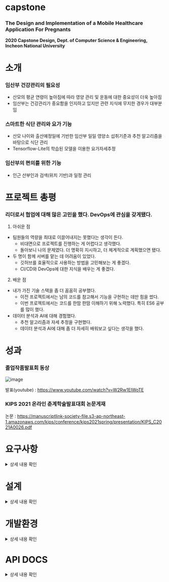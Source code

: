 # capstone
### The Design and Implementation of a Mobile Healthcare Application For Pregnants
**2020 Capstone Design, Dept. of Computer Science &amp; Engineering, Incheon National University**
  
# 소개
### 임산부 건강관리의 필요성
  * 산모의 평균 연령이 높아짐에 따라 영양 관리 및 운동에 대한 중요성이 더욱 높아짐
  * 임산부는 건강관리가 중요함을 인지하고 있지만 관련 지식에 무지한 경우가 대부분임
### 스마트한 식단 관리와 요가 기능
  * 산모 나이와 출산예정일에 기반한 임산부 일일 영양소 섭취기준과 추천 알고리즘을 바탕으로 식단 관리
  * Tensorflow-Lite의 학습된 모델을 이용한 요가자세추정
### 임산부의 편의를 위한 기능
  * 인근 산부인과 검색(위치 기반)과 일정 관리

# 프로젝트 총평
### 리더로서 협업에 대해 많은 고민을 했다. DevOps에 관심을 갖게됐다.
1. 아쉬운 점
  * 팀원들의 역량을 최대로 이끌어내지는 못했다는 생각이 든다.
    * 비대면으로 프로젝트를 진행하는 게 어렵다고 생각했다.
    * 돌아보니 나의 문제였다. 더 명확히 지시하고, 더 체계적으로 계획했으면 됐다.
  * 두 명이 함께 서버를 맡는 데 어려움이 있었다.
    * 깃허브를 효율적으로 사용하는 방법을 고민해보는 게 좋겠다.
    * CI/CD와 DevOps에 대한 지식을 배우는 게 좋겠다.
2. 배운 점
  * 내가 가진 기술 스택을 좀 더 꼼꼼히 공부했다.
    * 이전 프로젝트에서는 남의 코드를 참고해서 기능을 구현하는 데만 힘을 썼다.
    * 이번 프로젝트에서는 코드를 한땀 한땀 이해하기 위해 노력했다. 특히 ES6 공부를 많이 했다.
  * 데이터 분석과 AI에 대해 경험했다.
    * 추천 알고리즘과 자세 추정을 구현했다.
    * 데이터 분석과 AI에 대해 좀 더 자세히 배워보고 싶다는 생각을 했다.

# 성과
### 졸업작품발표회 동상
![image](https://user-images.githubusercontent.com/67588446/122169812-cd622e00-ceb8-11eb-858f-c73d8cdd84dc.png)

발표(youtube) : https://www.youtube.com/watch?v=W2Rw1ElWoTE
### KIPS 2021 온라인 춘계학술발표대회 논문게재
논문 : https://manuscriptlink-society-file.s3-ap-northeast-1.amazonaws.com/kips/conference/kips2021spring/presentation/KIPS_C2021A0026.pdf

# 요구사항
<details>
  <summary>상세 내용 확인</summary>
  <div markdown="1">
    
| 기능 | 설명 |
| --------------- | -------------------------------------------------- |
|출산 예정일 등록|출산 주차에 따라 산모에게 필요한 정보를 제공|
|산모 나이 등록|산모의 나이에 따라 식단 정보를 제공|
|식단 추천|일일 영양소 섭취기준과 추천 알고리즘을 바탕으로 식단 추천|
|요가|임산부에게 도움이 되는 요가를 볼 수 있음|
|자세추정|카메라를 사용해 자세를 인식하고, 주어지는 요가 이미지와 일치하는지 판별|
|인근 산부인과 검색|인근 산부인과 검색을 통해 응급시 신속히 가까운 병원을 찾을 수 있음|
|병원 일정 알리미|다음 병원 선생님과의 예약날짜를 입력하여 일정을 잊지 않도록 알려줌|
|회원정보 관리|회원가입, 로그인, 회원정보 수정, 알림 설정|

  </div>
</details>

# 설계
<details>
  <summary>상세 내용 확인</summary>
  <div markdown="1">
    
### 1. 메뉴구성도
![image](https://user-images.githubusercontent.com/67616332/111997295-407c3280-8b5e-11eb-8b94-666d990624d1.PNG)
### 2. 식단 알고리즘
![image](https://user-images.githubusercontent.com/67616332/111997510-74575800-8b5e-11eb-8867-5c00447b25c1.PNG)
### 3. 요가 알고리즘
![image](https://user-images.githubusercontent.com/67616332/111996433-5d643600-8b5d-11eb-9273-1425dd1c0038.PNG)


  </div>
</details>

# 개발환경
<details>
  <summary>상세 내용 확인</summary>
  <div markdown="1">
       
### BE
| 구분 | 개발환경 | 개발도구 | 개발언어 |
| ----- | --------- | --------- | --------- |
|Server|VSCode|Node.js|JavaScript|
|DB|Robo 3T|MongoDB|MongoDB|
|\*HF|Pycharm|-|Python|

\*HF : Hybrid Filtering
  
### INFRA-AWS
| 구분 | 서비스 |
| --------- | ------------- |
|Computing|EC2 CentOS7|
|Storage|S3|
|CDN|CloudFront|
  
### FE
|구분|개발환경|개발도구|개발언어|
|--|--| -- |--|
|Front|Android Studio| - | Java & Kotlin |
  
  </div>
</details>


# API DOCS
<details>
  <summary>상세 내용 확인</summary>
  <div markdown="1">
    
* USERS
  * [[POST] 회원가입](https://github.com/owenyi/capstone/wiki/%5BPOST%5D-회원가입)
  * [[POST] 로그인](https://github.com/owenyi/capstone/wiki/%5BPOST%5D-로그인)
  * [[POST] 출산예정일수정](https://github.com/owenyi/capstone/wiki/%5BPOST%5D-출산예정일수정)

* YOGAS
  * [[GET] 요가목록](https://github.com/owenyi/capstone/wiki/%5BGET%5D-요가목록)
  * [[GET] 요가자세](https://github.com/owenyi/capstone/wiki/%5BGET%5D-요가자세)

* CALENDARS
  * [[GET] 일정](https://github.com/owenyi/capstone/wiki/%5BGET%5D-%EC%9D%BC%EC%A0%95)
  * [[POST] 일정](https://github.com/owenyi/capstone/wiki/%5BPOST%5D-%EC%9D%BC%EC%A0%95)

* DIETS
  * [[POST] 밥](https://github.com/owenyi/capstone/wiki/%5BPOST%5D-%EB%B0%A5)
  * [[POST] 국, 찌개](https://github.com/owenyi/capstone/wiki/%5BPOST%5D-%EA%B5%AD,%EC%B0%8C%EA%B0%9C)
  * [[POST] 반찬1](https://github.com/owenyi/capstone/wiki/%5BPOST%5D-%EB%B0%98%EC%B0%AC1)
  * [[POST] 반찬2](https://github.com/owenyi/capstone/wiki/%5BPOST%5D-%EB%B0%98%EC%B0%AC-2)
  * [[PATCH] 식단선택](https://github.com/owenyi/capstone/wiki/%5BPATCH%5D-식단선택)
  * [[POST] 식단평점초기화](https://github.com/owenyi/capstone/wiki/%5BPOST%5D-식단평점초기화)
  * [[GET] 모든식단](https://github.com/owenyi/capstone/wiki/%5BGET%5D-모든식단)
  * [[PATCH] 식단선호도선택](https://github.com/owenyi/capstone/wiki/%5BPATCH%5D-식단선호도선택)
  
  </div>
</details>
